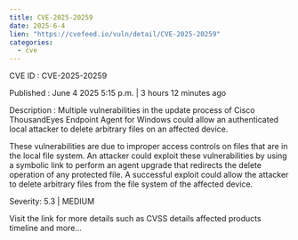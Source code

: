 ```yaml
---
title: CVE-2025-20259
date: 2025-6-4
lien: "https://cvefeed.io/vuln/detail/CVE-2025-20259"
categories:
  - cve
---
```


CVE ID : CVE-2025-20259

Published :  June 4
2025
5:15 p.m. | 3 hours
12 minutes ago

Description : Multiple vulnerabilities in the update process of Cisco ThousandEyes Endpoint Agent for Windows could allow an authenticated
local attacker to delete arbitrary files on an affected device.

These vulnerabilities are due to improper access controls on files that are in the local file system. An attacker could exploit these vulnerabilities by using a symbolic link to perform an agent upgrade that redirects the delete operation of any protected file. A successful exploit could allow the attacker to delete arbitrary files from the file system of the affected device.

Severity: 5.3 | MEDIUM

Visit the link for more details
such as CVSS details
affected products
timeline
and more...
